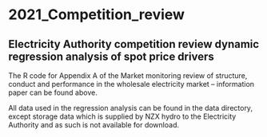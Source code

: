 # 2021_Competition_review

## Electricity Authority competition review dynamic regression analysis of spot price drivers

The R code for Appendix A of the Market monitoring review of structure, conduct and performance in the wholesale electricity market – information paper can be found above. 

All data used in the regression analysis can be found in the data directory, except storage data which is supplied by NZX hydro to the Electricity Authority and as such is not available for download.
